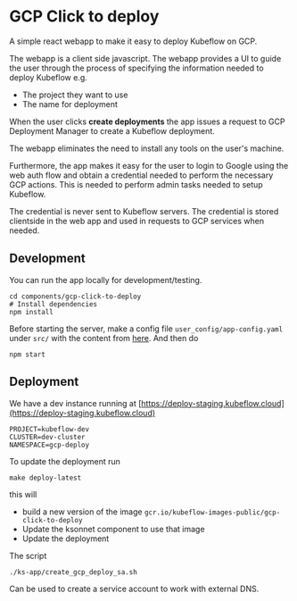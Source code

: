 # GCP Click to deploy

A simple react webapp to make it easy to deploy Kubeflow on GCP.

The webapp is a client side javascript. The webapp provides a UI
to guide the user through the process of specifying the 
information needed to deploy Kubeflow e.g.
  
  * The project they want to use
  * The name for deployment

When the user clicks **create deployments** the app issues a request
to GCP Deployment Manager to create a Kubeflow deployment.

The webapp eliminates the need to install any tools on the user's machine.

Furthermore, the app makes it easy for the user to login to Google using the
web auth flow and obtain a credential needed to perform the necessary GCP actions.
This is needed to perform admin tasks needed to setup Kubeflow.

The credential is never sent to Kubeflow servers. The credential is stored clientside 
in the web app and used in requests to GCP services when needed.

## Development

You can run the app locally for development/testing.
```
cd components/gcp-click-to-deploy
# Install dependencies
npm install
```

Before starting the server, make a config file `user_config/app-config.yaml` under `src/` with the content from
[here](https://github.com/kubeflow/kubeflow/blob/master/components/gcp-click-to-deploy/kf_app.yaml#L10).
And then do

```
npm start
```

## Deployment

We have a dev instance running at [https://deploy-staging.kubeflow.cloud](https://deploy-staging.kubeflow.cloud)


```
PROJECT=kubeflow-dev
CLUSTER=dev-cluster
NAMESPACE=gcp-deploy
```

To update the deployment run


```
make deploy-latest
```

this will

  * build a new version of the image `gcr.io/kubeflow-images-public/gcp-click-to-deploy`
  * Update the ksonnet component to use that image
  * Update the deployment


The script

```
./ks-app/create_gcp_deploy_sa.sh
```
  
Can be used to create a service account to work with external DNS.
